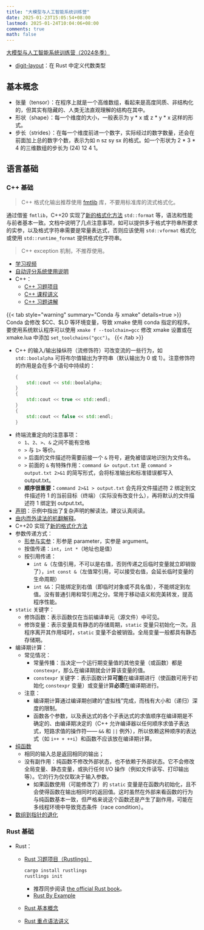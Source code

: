```yaml
---
title: "大模型与人工智能系统训练营"
date: 2025-01-23T15:05:54+08:00
lastmod: 2025-01-24T10:04:06+08:00
comments: true
math: false
---
```


<!--more-->

[大模型与人工智能系统训练营（2024冬季）](https://opencamp.cn/InfiniTensor/camp/2024winter)

- [digit-layout](https://crates.io/crates/digit-layout)：在 Rust 中定义代数类型

## 基本概念

- 张量（tensor）：在程序上就是一个高维数组，看起来是高度同质、非结构化的，但其实有隐藏的、人类无法直观理解的结构在其中。
- 形状（shape）：每一个维度的大小，一般表示为 y \* x 或 z \* y \* x 这样的形式。
- 步长（strides）：在每一个维度前进一个数字，实际经过的数字数量，还会在前面加上总的数字个数，表示为如 n sz sy sx 的格式。如一个形状为 2 \* 3 \* 4 的三维数组的步长为 (24) 12 4 1。

## 语言基础

### C++ 基础

> C++ 格式化输出推荐使用 [fmtlib](https://github.com/fmtlib/fmt) 库，不要用标准库的流式格式化。

通过借鉴 `fmtlib`，C++20 实现了[新的格式化方法](https://zh.cppreference.com/w/cpp/utility/format/format) `std::format` 等，语法和性能与前者基本一致。文档中说明了几点注意事项，如可以提供多于格式字符串所要求的实参，以及格式字符串需要是常量表达式，否则应该使用 `std::vformat` 格式化或使用 `std::runtime_format` 提供格式化字符串。

> C++ exception 机制，不推荐使用。

- [学习视频](https://opencamp.cn/InfiniTensor/camp/2024summer/stage/1?tab=video)
- [自动评分系统使用说明](https://github.com/LearningInfiniTensor/.github/blob/main/exam-grading-user-guide/doc.md)
- C++：
    - [C++ 习题项目](https://github.com/LearningInfiniTensor/learning-cxx)
    - [C++ 课程讲义](https://github.com/YdrMaster/notebook/blob/main/%E5%A4%A7%E6%A8%A1%E5%9E%8B/20240720-cxx.md)
    - [C++ 习题讲解](https://github.com/YdrMaster/notebook/blob/main/%E5%A4%A7%E6%A8%A1%E5%9E%8B/20240723-cxx-exercise.md)

{{< tab style="warning" summary="Conda 与 xmake" details=true >}}
Conda 会修改 \$CC、\$LD 等环境变量，导致 xmake 使用 conda 指定的程序。要使用系统默认程序可以使用 `xmake f --toolchain=gcc` 修改 xmake 设置或在 xmake.lua 中添加 `set_toolchains("gcc")`。
{{< /tab >}}


- C++ 的输入/输出操纵符（流修饰符）可改变流的一些行为，如 `std::boolalpha` 可将布尔值输出为字符串（默认输出为 0 或 1）。注意修饰符的作用是会在多个语句中持续的：
  ```cpp
  {
      std::cout << std::boolalpha;
  }
  {
      std::cout << true << std::endl;
  }
  {
      std::cout << false << std::endl;
  }
  ```
- 终端流重定向的注意事项：
    - `1`、`2`、`>`、`&` 之间不能有空格
    - `>` 与 `1>` 等价。
    - `>` 后面的文件描述符需要前接一个 `&` 符号，避免被错误地识别为文件名。
    - `>` 前面的 `&` 有特殊作用：`command &> output.txt` 是 `command > output.txt 2>&1` 的简写形式，会将标准输出和标准错误都写入 output.txt。
    - **顺序很重要：**`command 2>&1 > output.txt` 会先将文件描述符 2 绑定到文件描述符 1 的当前目标（终端）（实际没有改变什么），再将默认的文件描述符 1 绑定到 output.txt。
- [声明](https://zh.cppreference.com/w/cpp/language/declarations)：示例中指出了复杂声明的解读法，建议认真阅读。
- [由内而外读法的机翻解释](https://learn.microsoft.com/zh-cn/cpp/c-language/interpreting-more-complex-declarators?view=msvc-170)。
- C++20 实现了[新的格式化方法](https://zh.cppreference.com/w/cpp/utility/format/format)
- 参数传递方式：
    - [形参与实参](https://stackoverflow.com/questions/156767/whats-the-difference-between-an-argument-and-a-parameter)：形参是 parameter，实参是 argument。
    - 按值传递：`int`，`int *`（地址也是值）
    - 按引用传递：
        - `int &`（左值引用，不可以是右值，否则传递之后临时变量就立即销毁了），`int const &`（左值常引用，可以接受右值，会延长临时变量的生命周期）
        - `int &&`：只能绑定到右值（即临时对象或不具名值），不能绑定到左值。没有普通引用和常引用之分。常用于移动语义和完美转发，提高程序性能。
- `static` 关键字：
    - 修饰函数：表示函数仅在当前编译单元（源文件）中可见。
    - 修饰变量：表示变量具有静态的存储周期，`static` 变量只初始化一次。且程序离开其作用域时，`static` 变量不会被销毁。全局变量一般都具有静态存储期。
- 编译期计算：
    - 常见情况：
        - 常量传播：当决定一个运行期变量值的其他变量（或函数）都是 `constexpr`，那么在编译期就会计算该变量的值。
        - `constexpr` 关键字：表示函数计算**可能**在编译期进行（使函数可用于初始化 `constexpr` 变量）或变量计算**必须**在编译期进行。
    - 注意：
        - 编译期计算通过编译期创建的“虚拟栈”完成，而栈有大小和（递归）深度的限制。
        - 函数各个参数，以及表达式的各个子表达式的求值顺序在编译期是不确定的、由编译期决定的（C++ 允许编译器以任何顺序求值子表达式，短路求值的操作符—— `&&` 和 `||` 例外），所以依赖这种顺序的表达式（如 `i++ + ++i`）和函数不应该放在编译期计算。
- [纯函数](https://zh.wikipedia.org/wiki/%E7%BA%AF%E5%87%BD%E6%95%B0)
    - 相同的输入总是返回相同的输出；
    - 没有副作用：纯函数不修改外部状态，也不依赖于外部状态。它不会修改全局变量、静态变量，或执行任何 I/O 操作（例如文件读写、打印输出等）。它的行为仅仅取决于输入参数。
        - 如果函数使用（可能修改了）的 `static` 变量是在函数内初始化，且不会使得函数在输出相同时的返回值。这时虽然在外部来看函数的行为与纯函数基本一致，但严格来说这个函数还是产生了副作用，可能在多线程环境中导致竞态条件（race condition）。
- [数组到指针的退化](https://zh.cppreference.com/w/cpp/language/array#%E6%95%B0%E7%BB%84%E5%88%B0%E6%8C%87%E9%92%88%E7%9A%84%E9%80%80%E5%8C%96)

### Rust 基础

- Rust：
    - [Rust 习题项目（Rustlings）](https://rustlings.cool/)

      ```bash
      cargo install rustlings
      rustlings init
      ```

        - 推荐同步阅读 [the official Rust book](https://doc.rust-lang.org/book/)。
        - [Rust By Example](https://doc.rust-lang.org/rust-by-example/)
    - [Rust 基本概念](https://github.com/YdrMaster/notebook/blob/main/%E5%A4%A7%E6%A8%A1%E5%9E%8B/20240720-rust.md)
    - [Rust 重点语法讲义](https://github.com/YdrMaster/notebook/blob/main/%E5%A4%A7%E6%A8%A1%E5%9E%8B/20240724-rust-grammar.md)




